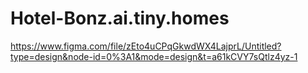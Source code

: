 # Hotel-Bonz.ai.tiny.homes

https://www.figma.com/file/zEto4uCPqGkwdWX4LajprL/Untitled?type=design&node-id=0%3A1&mode=design&t=a61kCVY7sQtlz4yz-1
